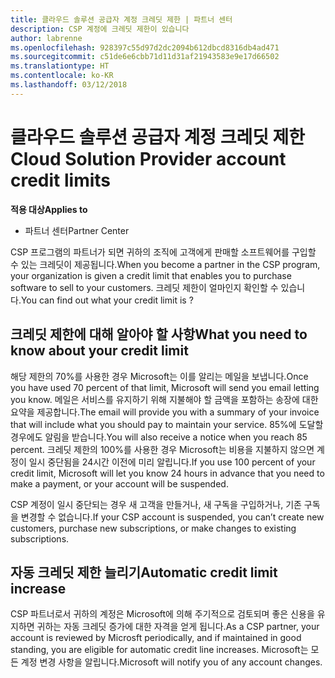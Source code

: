 ```yaml
---
title: 클라우드 솔루션 공급자 계정 크레딧 제한 | 파트너 센터
description: CSP 계정에 크레딧 제한이 있습니다
author: labrenne
ms.openlocfilehash: 928397c55d97d2dc2094b612dbcd8316db4ad471
ms.sourcegitcommit: c51de6e6cbb71d11d31af21943583e9e17d66502
ms.translationtype: HT
ms.contentlocale: ko-KR
ms.lasthandoff: 03/12/2018
---
```

# <a name="cloud-solution-provider-account-credit-limits"></a><span data-ttu-id="bfe03-103">클라우드 솔루션 공급자 계정 크레딧 제한</span><span class="sxs-lookup"><span data-stu-id="bfe03-103">Cloud Solution Provider account credit limits</span></span>

**<span data-ttu-id="bfe03-104">적용 대상</span><span class="sxs-lookup"><span data-stu-id="bfe03-104">Applies to</span></span>**

- <span data-ttu-id="bfe03-105">파트너 센터</span><span class="sxs-lookup"><span data-stu-id="bfe03-105">Partner Center</span></span>

<span data-ttu-id="bfe03-106">CSP 프로그램의 파트너가 되면 귀하의 조직에 고객에게 판매할 소프트웨어를 구입할 수 있는 크레딧이 제공됩니다.</span><span class="sxs-lookup"><span data-stu-id="bfe03-106">When you become a partner in the CSP program, your organization is given a credit limit that enables you to purchase software to sell to your customers.</span></span> <span data-ttu-id="bfe03-107">크레딧 제한이 얼마인지 확인할 수 있습니다.</span><span class="sxs-lookup"><span data-stu-id="bfe03-107">You can find out what your credit limit is ?</span></span>

## <a name="what-you-need-to-know-about-your-credit-limit"></a><span data-ttu-id="bfe03-108">크레딧 제한에 대해 알아야 할 사항</span><span class="sxs-lookup"><span data-stu-id="bfe03-108">What you need to know about your credit limit</span></span> 

<span data-ttu-id="bfe03-109">해당 제한의 70%를 사용한 경우 Microsoft는 이를 알리는 메일을 보냅니다.</span><span class="sxs-lookup"><span data-stu-id="bfe03-109">Once you have used 70 percent of that limit, Microsoft will send you email letting you know.</span></span> <span data-ttu-id="bfe03-110">메일은 서비스를 유지하기 위해 지불해야 할 금액을 포함하는 송장에 대한 요약을 제공합니다.</span><span class="sxs-lookup"><span data-stu-id="bfe03-110">The email will provide you with a summary of your invoice that will include what you should pay to maintain your service.</span></span> <span data-ttu-id="bfe03-111">85%에 도달할 경우에도 알림을 받습니다.</span><span class="sxs-lookup"><span data-stu-id="bfe03-111">You will also receive a notice when you reach 85 percent.</span></span> <span data-ttu-id="bfe03-112">크레딧 제한의 100%를 사용한 경우 Microsoft는 비용을 지불하지 않으면 계정이 일시 중단됨을 24시간 이전에 미리 알립니다.</span><span class="sxs-lookup"><span data-stu-id="bfe03-112">If you use 100 percent of your credit limit, Microsoft will let you know 24 hours in advance that you need to make a payment, or your account will be suspended.</span></span> 

<span data-ttu-id="bfe03-113">CSP 계정이 일시 중단되는 경우 새 고객을 만들거나, 새 구독을 구입하거나, 기존 구독을 변경할 수 없습니다.</span><span class="sxs-lookup"><span data-stu-id="bfe03-113">If your CSP account is suspended, you can’t create new customers, purchase new subscriptions, or make changes to existing subscriptions.</span></span>

## <a name="automatic-credit-limit-increase"></a><span data-ttu-id="bfe03-114">자동 크레딧 제한 늘리기</span><span class="sxs-lookup"><span data-stu-id="bfe03-114">Automatic credit limit increase</span></span>

<span data-ttu-id="bfe03-115">CSP 파트너로서 귀하의 계정은 Microsoft에 의해 주기적으로 검토되며 좋은 신용을 유지하면 귀하는 자동 크레딧 증가에 대한 자격을 얻게 됩니다.</span><span class="sxs-lookup"><span data-stu-id="bfe03-115">As a CSP partner, your account is reviewed by Microsft periodically, and if maintained in good standing, you are eligible for automatic credit line increases.</span></span> <span data-ttu-id="bfe03-116">Microsoft는 모든 계정 변경 사항을 알립니다.</span><span class="sxs-lookup"><span data-stu-id="bfe03-116">Microsoft will notify you of any account changes.</span></span>